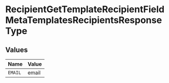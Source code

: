 # RecipientGetTemplateRecipientFieldMetaTemplatesRecipientsResponseType


## Values

| Name    | Value   |
| ------- | ------- |
| `EMAIL` | email   |
